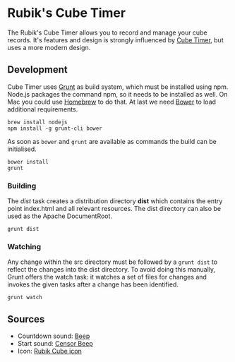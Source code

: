 # Rubik's Cube Timer

The Rubik's Cube Timer allows you to record and manage your cube records. It's features and design is strongly influenced by [Cube Timer](http://www.cubetimer.com/), but uses a more modern design.

## Development

Cube Timer uses [Grunt](http://gruntjs.com/) as build system, which must be installed using npm. Node.js packages the command npm, so it needs to be installed as well. On Mac you could use [Homebrew](http://brew.sh/) to do that. At last we need [Bower](http://bower.io/) to load additional requirements.

```
brew install nodejs
npm install -g grunt-cli bower
```

As soon as `bower` and `grunt` are available as commands the build can be initialised.

```
bower install
grunt
```

### Building

The *dist* task creates a distribution directory **dist** which contains the entry point index.html and all relevant resources. The dist directory can also be used as the Apache DocumentRoot.

```
grunt dist
```

### Watching

Any change within the src directory must be followed by a `grunt dist` to reflect the changes into the dist directory. To avoid doing this manually, Grunt offers the watch task: it watches a set of files for changes and invokes the given tasks after a change has been identified.

```
grunt watch
```

## Sources

* Countdown sound: [Beep](http://soundbible.com/1251-Beep.html)
* Start sound: [Censor Beep](http://soundbible.com/838-Censor-Beep.html)
* Icon: [Rubik Cube icon](http://www.iconspedia.com/icon/rubik-cube-1165-.html)
